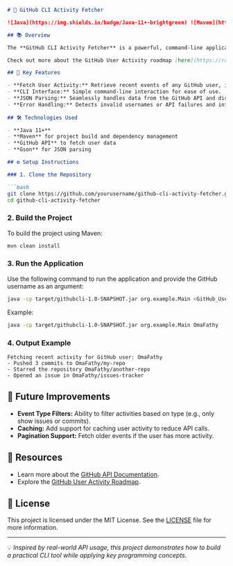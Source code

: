 ```markdown
# 🚀 GitHub CLI Activity Fetcher

![Java](https://img.shields.io/badge/Java-11+-brightgreen) ![Maven](https://img.shields.io/badge/Maven-Build-blue) ![API](https://img.shields.io/badge/API-GitHub-blue) ![License: MIT](https://img.shields.io/badge/License-MIT-yellow.svg)

## 📚 Overview

The **GitHub CLI Activity Fetcher** is a powerful, command-line application that allows users to easily retrieve and display recent activity for any GitHub user. Built with Java, this tool leverages the GitHub API to provide users with an intuitive way to monitor public events in real-time, all from the terminal!

Check out more about the GitHub User Activity roadmap [here](https://roadmap.sh/projects/github-user-activity).

## 🎯 Key Features

- **Fetch User Activity:** Retrieve recent events of any GitHub user, including pushes, issues, and stars.
- **CLI Interface:** Simple command-line interaction for ease of use.
- **JSON Parsing:** Seamlessly handles data from the GitHub API and displays it in a readable format.
- **Error Handling:** Detects invalid usernames or API failures and informs the user.
  
## 🛠️ Technologies Used

- **Java 11+**
- **Maven** for project build and dependency management
- **GitHub API** to fetch user data
- **Gson** for JSON parsing

## ⚙️ Setup Instructions

### 1. Clone the Repository

```bash
git clone https://github.com/yourusername/github-cli-activity-fetcher.git
cd github-cli-activity-fetcher
```

### 2. Build the Project

To build the project using Maven:

```bash
mvn clean install
```

### 3. Run the Application

Use the following command to run the application and provide the GitHub username as an argument:

```bash
java -cp target/githubcli-1.0-SNAPSHOT.jar org.example.Main <GitHub_Username>
```

Example:

```bash
java -cp target/githubcli-1.0-SNAPSHOT.jar org.example.Main OmaFathy
```

### 4. Output Example

```
Fetching recent activity for GitHub user: OmaFathy
- Pushed 3 commits to OmaFathy/my-repo
- Starred the repository OmaFathy/another-repo
- Opened an issue in OmaFathy/issues-tracker
```

## 🚧 Future Improvements

- **Event Type Filters:** Ability to filter activities based on type (e.g., only show issues or commits).
- **Caching:** Add support for caching user activity to reduce API calls.
- **Pagination Support:** Fetch older events if the user has more activity.

## 📎 Resources

- Learn more about the [GitHub API Documentation](https://docs.github.com/en/rest).
- Explore the [GitHub User Activity Roadmap](https://roadmap.sh/projects/github-user-activity).

## 📝 License

This project is licensed under the MIT License. See the [LICENSE](LICENSE) file for more information.

---

💡 *Inspired by real-world API usage, this project demonstrates how to build a practical CLI tool while applying key programming concepts.*

```
